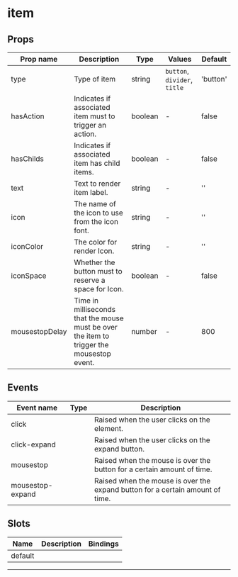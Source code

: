 # item

## Props

| Prop name      | Description                                                                               | Type    | Values                       | Default  |
| -------------- | ----------------------------------------------------------------------------------------- | ------- | ---------------------------- | -------- |
| type           | Type of item                                                                              | string  | `button`, `divider`, `title` | 'button' |
| hasAction      | Indicates if associated item must to trigger an action.                                   | boolean | -                            | false    |
| hasChilds      | Indicates if associated item has child items.                                             | boolean | -                            | false    |
| text           | Text to render item label.                                                                | string  | -                            | ''       |
| icon           | The name of the icon to use from the icon font.                                           | string  | -                            | ''       |
| iconColor      | The color for render Icon.                                                                | string  | -                            | ''       |
| iconSpace      | Whether the button must to reserve a space for Icon.                                      | boolean | -                            | false    |
| mousestopDelay | Time in milliseconds that the mouse must be over the item to trigger the mousestop event. | number  | -                            | 800      |

## Events

| Event name       | Type | Description                                                                   |
| ---------------- | ---- | ----------------------------------------------------------------------------- |
| click            |      | Raised when the user clicks on the element.                                   |
| click-expand     |      | Raised when the user clicks on the expand button.                             |
| mousestop        |      | Raised when the mouse is over the button for a certain amount of time.        |
| mousestop-expand |      | Raised when the mouse is over the expand button for a certain amount of time. |

## Slots

| Name    | Description | Bindings |
| ------- | ----------- | -------- |
| default |             |          |

---
